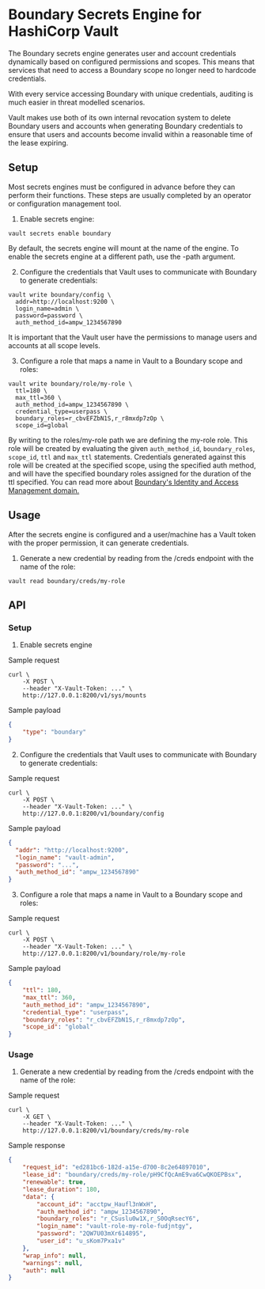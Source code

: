 # Boundary Secrets Engine for HashiCorp Vault

The Boundary secrets engine generates user and account credentials dynamically based on configured permissions and scopes. This means that services that need to access a Boundary scope no longer need to hardcode credentials.

With every service accessing Boundary with unique credentials, auditing is much easier in threat modelled scenarios.

Vault makes use both of its own internal revocation system to delete Boundary users and accounts when generating Boundary credentials to ensure that users and accounts become invalid within a reasonable time of the lease expiring.

## Setup

Most secrets engines must be configured in advance before they can perform their functions. These steps are usually completed by an operator or configuration management tool.


1. Enable secrets engine:


```shell
vault secrets enable boundary
```

By default, the secrets engine will mount at the name of the engine. To enable the secrets engine at a different path, use the -path argument.


2. Configure the credentials that Vault uses to communicate with Boundary to generate credentials:
```shell
vault write boundary/config \
  addr=http://localhost:9200 \
  login_name=admin \
  password=password \
  auth_method_id=ampw_1234567890
```
It is important that the Vault user have the permissions to manage users and accounts at all scope levels.

3. Configure a role that maps a name in Vault to a Boundary scope and roles:

```shell
vault write boundary/role/my-role \
  ttl=180 \
  max_ttl=360 \
  auth_method_id=ampw_1234567890 \
  credential_type=userpass \
  boundary_roles=r_cbvEFZbN1S,r_r8mxdp7zOp \
  scope_id=global
```

By writing to the roles/my-role path we are defining the my-role role. This role will be created by evaluating the given `auth_method_id`, `boundary_roles`, `scope_id`, `ttl` and `max_ttl` statements. Credentials generated against this role will be created at the specified scope, using the specified auth method, and will have the specified boundary roles assigned for the duration of the ttl specified. You can read more about [Boundary's Identity and Access Management domain.](https://www.hashicorp.com/blog/understanding-the-boundary-identity-and-access-management-model)

## Usage

After the secrets engine is configured and a user/machine has a Vault token with the proper permission, it can generate credentials.

1. Generate a new credential by reading from the /creds endpoint with the name of the role:
```shell
vault read boundary/creds/my-role
```

## API

### Setup

1. Enable secrets engine

Sample request

```shell
curl \
    -X POST \
    --header "X-Vault-Token: ..." \
    http://127.0.0.1:8200/v1/sys/mounts
```

Sample payload

```json
{
    "type": "boundary"
}
```

2. Configure the credentials that Vault uses to communicate with Boundary to generate credentials:

Sample request
```shell
curl \
    -X POST \
    --header "X-Vault-Token: ..." \
    http://127.0.0.1:8200/v1/boundary/config
```

Sample payload
```json
{
  "addr": "http://localhost:9200",
  "login_name": "vault-admin",
  "password": "...",
  "auth_method_id": "ampw_1234567890"
}
```

3. Configure a role that maps a name in Vault to a Boundary scope and roles:

Sample request
```shell
curl \
    -X POST \
    --header "X-Vault-Token: ..." \
    http://127.0.0.1:8200/v1/boundary/role/my-role
```

Sample payload
```json
{
    "ttl": 180,
    "max_ttl": 360,
    "auth_method_id": "ampw_1234567890",
    "credential_type": "userpass",
    "boundary_roles": "r_cbvEFZbN1S,r_r8mxdp7zOp",
    "scope_id": "global"
}
```

### Usage

1. Generate a new credential by reading from the /creds endpoint with the name of the role:

Sample request
```shell
curl \
    -X GET \
    --header "X-Vault-Token: ..." \
    http://127.0.0.1:8200/v1/boundary/creds/my-role
```

Sample response
```json
{
    "request_id": "ed281bc6-182d-a15e-d700-8c2e64897010",
    "lease_id": "boundary/creds/my-role/pH9CfQcAmE9va6CwQKOEPBsx",
    "renewable": true,
    "lease_duration": 180,
    "data": {
        "account_id": "acctpw_Haufl3nWxH",
        "auth_method_id": "ampw_1234567890",
        "boundary_roles": "r_CSuslu0w1X,r_S0OqRsecY6",
        "login_name": "vault-role-my-role-fudjntgy",
        "password": "2QW7U03mXr614895",
        "user_id": "u_sKom7Pxa1v"
    },
    "wrap_info": null,
    "warnings": null,
    "auth": null
}
```
